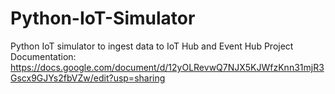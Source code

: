 # Python-IoT-Simulator
Python IoT simulator to ingest data to IoT Hub and Event Hub
Project Documentation: https://docs.google.com/document/d/12yOLRevwQ7NJX5KJWfzKnn31mjR3Gscx9GJYs2fbVZw/edit?usp=sharing
